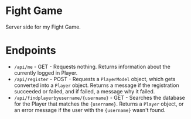 # Fight Game

Server side for my Fight Game.

# Endpoints

- `/api/me` - GET - Requests nothing. Returns information about the currently logged in Player.
- `/api/register` - POST - Requests a `PlayerModel` object, which gets converted into a `Player` object.
Returns a message if the registration succeeded or failed, and if failed, a message why it failed.
- `/api/findplayerbyusername/{username}` - GET - Searches the database for the Player that matches the
`{username}`. Returns a `Player` object, or an error message if the user with the `{username}` wasn't found.